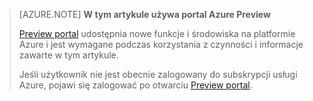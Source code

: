 
> [AZURE.NOTE] **W tym artykule używa portal Azure Preview**
> 
> [Preview portal](https://portal.azure.com/) udostępnia nowe funkcje i środowiska na platformie Azure i jest wymagane podczas korzystania z czynności i informacje zawarte w tym artykule.
> 
> Jeśli użytkownik nie jest obecnie zalogowany do subskrypcji usługi Azure, pojawi się zalogować po otwarciu [Preview portal](https://portal.azure.com/).


